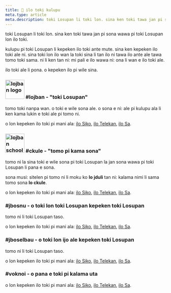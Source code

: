 ```yaml
---
title: 💬 ilo toki kulupu
meta.type: article
meta.description: toki Losupan li toki lon. sina ken toki tawa jan pi sona wawa pi toki Losupan lon ilo toki.
---
```


toki Losupan li toki lon. sina ken toki tawa jan pi sona wawa pi toki Losupan lon ilo toki.

kulupu pi toki Losupan li kepeken ilo toki ante mute. sina ken kepeken ilo toki ale ni. sina toki lon ilo wan la toki sina li tan ilo ni tawa ilo ante ale tawa tomo toki sama. ni li ken tan ni: mi pali e ilo wawa ni: ona li wan e ilo toki ale.

ilo toki ale li pona. o kepeken ilo pi wile sina.

### <img src="/assets/pixra/ralju/pluka_lanci.svg" alt="lojban logo" style="height:60px;"/> #lojban - "toki Losupan"

tomo toki nanpa wan. o toki e wile sona ale. o sona e ni: ale pi kulupu ala li ken kama lukin e toki ale pi tomo ni.

o lon kepeken ilo toki pi mani ala: [ilo Siko](https://discord.gg/BVm4EYR), [ilo Telekan](https://t.me/lojban), [ilo Sa](https://join.slack.com/t/lojban/shared_invite/zt-k3s96tvq-4mtkvG0ZlW2rFIwTPb4rIg).

### <img src="/assets/pixra/ralju/jduli.svg" alt="lojban school logo" style="height:60px;"/> #ckule - "tomo pi kama sona"

tomo ni la sina toki e wile sona pi toki Losupan la jan sona wawa pi toki Losupan li pana e sona.

sona musi: sitelen pi tomo ni li moku ko **lo jduli** tan ni: kalama nimi li sama tomo sona **lo ckule**.

o lon kepeken ilo toki pi mani ala: [ilo Siko](https://discord.gg/BVm4EYR), [ilo Telekan](https://t.me/lojban), [ilo Sa](https://join.slack.com/t/lojban/shared_invite/zt-k3s96tvq-4mtkvG0ZlW2rFIwTPb4rIg).

### #jbosnu - o toki lon toki Losupan kepeken toki Losupan

tomo ni li toki Losupan taso.

o lon kepeken ilo toki pi mani ala: [ilo Siko](https://discord.gg/BVm4EYR), [ilo Telekan](https://t.me/lojban), [ilo Sa](https://join.slack.com/t/lojban/shared_invite/zt-k3s96tvq-4mtkvG0ZlW2rFIwTPb4rIg).

### #jboselbau - o toki lon ijo ale kepeken toki Losupan

tomo ni li toki Losupan taso.

o lon kepeken ilo toki pi mani ala: [ilo Siko](https://discord.gg/BVm4EYR), [ilo Telekan](https://t.me/lojban), [ilo Sa](https://join.slack.com/t/lojban/shared_invite/zt-k3s96tvq-4mtkvG0ZlW2rFIwTPb4rIg).

### #voknoi - o pana e toki pi kalama uta

o lon kepeken ilo toki pi mani ala: [ilo Siko](https://discord.gg/BVm4EYR), [ilo Telekan](https://t.me/lojban), [ilo Sa](https://join.slack.com/t/lojban/shared_invite/zt-k3s96tvq-4mtkvG0ZlW2rFIwTPb4rIg).
